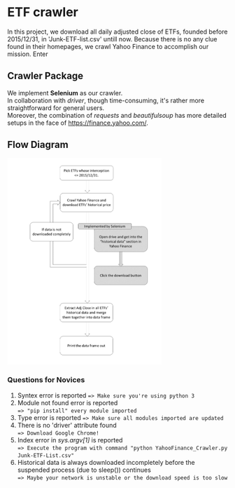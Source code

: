 # ETF crawler
In this project, we download all daily adjusted close of ETFs, founded before 2015/12/31, in 'Junk-ETF-list.csv' untill now.
Because there is no any clue found in their homepages, we crawl Yahoo Finance to accomplish our mission.
Enter 

## Crawler Package
We implement **Selenium** as our crawler.  
In collaboration with *driver*, though time-consuming, it's rather more straightforward for general users.  
Moreover, the combination of *requests* and *beautifulsoup* has more detailed setups in the face of https://finance.yahoo.com/.

## Flow Diagram
<img src="https://github.com/joe0123/Fintech-Text_Mining_and_Machine_Learning/blob/master/HW1/ETF/Flow_diagram.png" width="70%"/>

### Questions for Novices
1. Syntex error is reported
`=> Make sure you're using python 3`
2. Module not found error is reported  
`=> "pip install" every module imported`
3. Type error is reported
`=> Make sure all modules imported are updated`
4. There is no 'driver' attribute found  
`=> Download Google Chrome!`
5. Index error in *sys.argv[1]* is reported  
`=> Execute the program with command "python YahooFinance_Crawler.py Junk-ETF-List.csv"`
6. Historical data is always downloaded incompletely before the suspended process (due to sleep()) continues  
`=> Maybe your network is unstable or the download speed is too slow`
